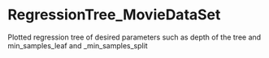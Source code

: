 # RegressionTree_MovieDataSet
Plotted regression tree of desired parameters such as depth of the tree and min_samples_leaf and _min_samples_split
